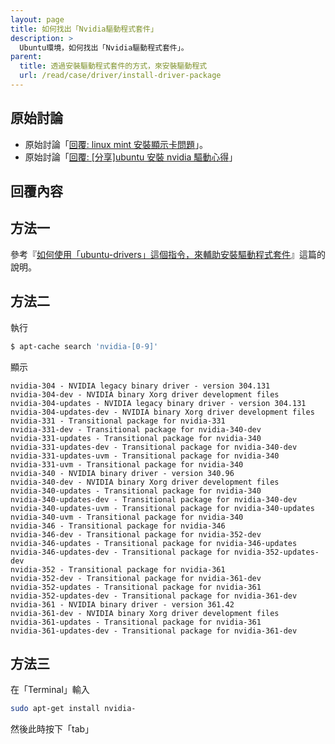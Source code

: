 ```yaml
---
layout: page
title: 如何找出「Nvidia驅動程式套件」
description: >
  Ubuntu環境，如何找出「Nvidia驅動程式套件」。
parent:
  title: 透過安裝驅動程式套件的方式，來安裝驅動程式
  url: /read/case/driver/install-driver-package
---
```



## 原始討論

* 原始討論「[回覆: linux mint 安裝顯示卡問題](https://www.ubuntu-tw.org/modules/newbb/viewtopic.php?post_id=353072#forumpost353072)」。
* 原始討論「[回覆: [分享]ubuntu 安裝 nvidia 驅動心得](https://www.ubuntu-tw.org/modules/newbb/viewtopic.php?post_id=327392#forumpost327392)」

## 回覆內容


## 方法一

參考『[如何使用「ubuntu-drivers」這個指令，來輔助安裝驅動程式套件](/book-ubuntu-qna/read/case/driver/install-driver-package/ubuntu-drivers.html)』這篇的說明。


## 方法二

執行

``` sh
$ apt-cache search 'nvidia-[0-9]'
```

顯示

```
nvidia-304 - NVIDIA legacy binary driver - version 304.131
nvidia-304-dev - NVIDIA binary Xorg driver development files
nvidia-304-updates - NVIDIA legacy binary driver - version 304.131
nvidia-304-updates-dev - NVIDIA binary Xorg driver development files
nvidia-331 - Transitional package for nvidia-331
nvidia-331-dev - Transitional package for nvidia-340-dev
nvidia-331-updates - Transitional package for nvidia-340
nvidia-331-updates-dev - Transitional package for nvidia-340-dev
nvidia-331-updates-uvm - Transitional package for nvidia-340
nvidia-331-uvm - Transitional package for nvidia-340
nvidia-340 - NVIDIA binary driver - version 340.96
nvidia-340-dev - NVIDIA binary Xorg driver development files
nvidia-340-updates - Transitional package for nvidia-340
nvidia-340-updates-dev - Transitional package for nvidia-340-dev
nvidia-340-updates-uvm - Transitional package for nvidia-340-updates
nvidia-340-uvm - Transitional package for nvidia-340
nvidia-346 - Transitional package for nvidia-346
nvidia-346-dev - Transitional package for nvidia-352-dev
nvidia-346-updates - Transitional package for nvidia-346-updates
nvidia-346-updates-dev - Transitional package for nvidia-352-updates-dev
nvidia-352 - Transitional package for nvidia-361
nvidia-352-dev - Transitional package for nvidia-361-dev
nvidia-352-updates - Transitional package for nvidia-361
nvidia-352-updates-dev - Transitional package for nvidia-361-dev
nvidia-361 - NVIDIA binary driver - version 361.42
nvidia-361-dev - NVIDIA binary Xorg driver development files
nvidia-361-updates - Transitional package for nvidia-361
nvidia-361-updates-dev - Transitional package for nvidia-361-dev
```

## 方法三

在「Terminal」輸入

``` sh
sudo apt-get install nvidia-
```

然後此時按下「tab」
